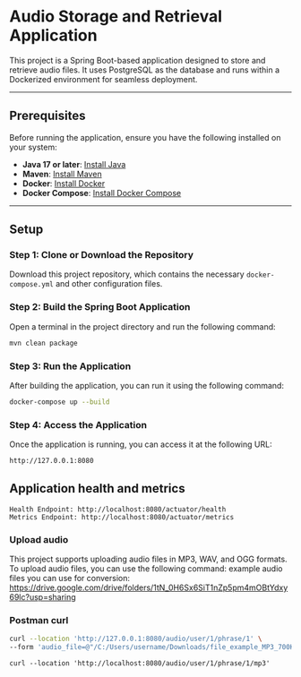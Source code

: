 
# Audio Storage and Retrieval Application

This project is a Spring Boot-based application designed to store and retrieve audio files. It uses PostgreSQL as the database and runs within a Dockerized environment for seamless deployment.

---

## Prerequisites

Before running the application, ensure you have the following installed on your system:

- **Java 17 or later**: [Install Java](https://adoptopenjdk.net/)
- **Maven**: [Install Maven](https://maven.apache.org/install.html)
- **Docker**: [Install Docker](https://docs.docker.com/get-docker/)
- **Docker Compose**: [Install Docker Compose](https://docs.docker.com/compose/install/)

---

## Setup

### Step 1: Clone or Download the Repository

Download this project repository, which contains the necessary `docker-compose.yml` and other configuration files.

### Step 2: Build the Spring Boot Application

Open a terminal in the project directory and run the following command:

```bash
mvn clean package

```


### Step 3: Run the Application

After building the application, you can run it using the following command:

```bash
docker-compose up --build
```


### Step 4: Access the Application

Once the application is running, you can access it at the following URL:

```bash 
http://127.0.0.1:8080
```
## Application health and metrics
```
Health Endpoint: http://localhost:8080/actuator/health
Metrics Endpoint: http://localhost:8080/actuator/metrics
```

### Upload audio
This project supports uploading audio files in MP3, WAV, and OGG formats. To upload audio files, you can use the following command:
example audio files you can use for conversion: https://drive.google.com/drive/folders/1tN_0H6Sx6SiT1nZp5pm4mOBtYdxy69lc?usp=sharing

### Postman curl

```bash
curl --location 'http://127.0.0.1:8080/audio/user/1/phrase/1' \
--form 'audio_file=@"/C:/Users/username/Downloads/file_example_MP3_700KB.mp3"'
```

```
curl --location 'http://localhost:8080/audio/user/1/phrase/1/mp3'
```